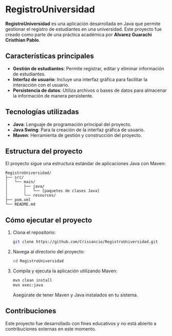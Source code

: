 # RegistroUniversidad

**RegistroUniversidad** es una aplicación desarrollada en Java que permite gestionar el registro de estudiantes en una universidad. Este proyecto fue creado como parte de una práctica académica por **Alvarez Guarachi Cristhian Pablo**.

## Características principales

* **Gestión de estudiantes**: Permite registrar, editar y eliminar información de estudiantes.
* **Interfaz de usuario**: Incluye una interfaz gráfica para facilitar la interacción con el usuario.
* **Persistencia de datos**: Utiliza archivos o bases de datos para almacenar la información de manera persistente.

## Tecnologías utilizadas

* **Java**: Lenguaje de programación principal del proyecto.
* **Java Swing**: Para la creación de la interfaz gráfica de usuario.
* **Maven**: Herramienta de gestión y construcción del proyecto.

## Estructura del proyecto

El proyecto sigue una estructura estándar de aplicaciones Java con Maven:

```
RegistroUniversidad/
├── src/
│   └── main/
│       ├── java/
│       │   └── [paquetes de clases Java]
│       └── resources/
├── pom.xml
└── README.md
```

## Cómo ejecutar el proyecto

1. Clona el repositorio:

   ```bash
   git clone https://github.com/Crissancio/RegistroUniversidad.git
   ```

2. Navega al directorio del proyecto:

   ```bash
   cd RegistroUniversidad
   ```

3. Compila y ejecuta la aplicación utilizando Maven:

   ```bash
   mvn clean install
   mvn exec:java
   ```

   Asegúrate de tener Maven y Java instalados en tu sistema.

## Contribuciones

Este proyecto fue desarrollado con fines educativos y no está abierto a contribuciones externas en este momento.